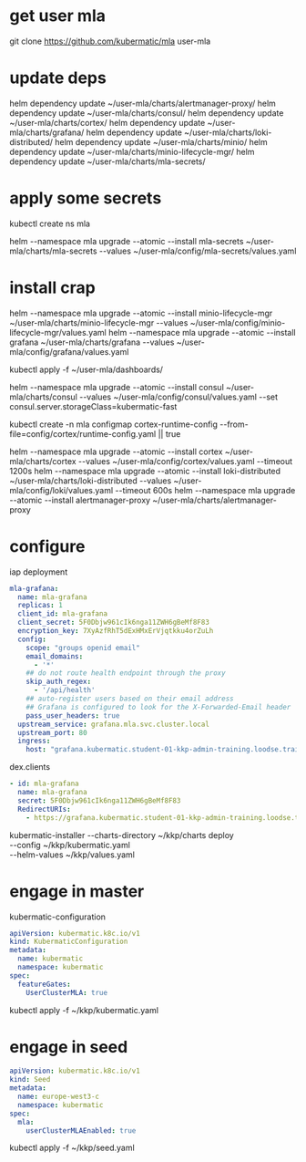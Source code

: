 
# get user mla

git clone https://github.com/kubermatic/mla user-mla

# update deps

<!-- TODO create bugs in docs for this fucking crap -->
helm dependency update ~/user-mla/charts/alertmanager-proxy/
helm dependency update ~/user-mla/charts/consul/
helm dependency update ~/user-mla/charts/cortex/
helm dependency update ~/user-mla/charts/grafana/
helm dependency update ~/user-mla/charts/loki-distributed/
helm dependency update ~/user-mla/charts/minio/
helm dependency update ~/user-mla/charts/minio-lifecycle-mgr/
helm dependency update ~/user-mla/charts/mla-secrets/

# apply some secrets

kubectl create ns mla

helm --namespace mla upgrade --atomic --install mla-secrets ~/user-mla/charts/mla-secrets --values ~/user-mla/config/mla-secrets/values.yaml

# install crap

<!-- ./hack/deploy-seed.sh -->

helm --namespace mla upgrade --atomic --install minio-lifecycle-mgr ~/user-mla/charts/minio-lifecycle-mgr --values ~/user-mla/config/minio-lifecycle-mgr/values.yaml
helm --namespace mla upgrade --atomic --install grafana ~/user-mla/charts/grafana --values ~/user-mla/config/grafana/values.yaml

kubectl apply -f ~/user-mla/dashboards/

helm --namespace mla upgrade --atomic --install consul ~/user-mla/charts/consul --values ~/user-mla/config/consul/values.yaml --set consul.server.storageClass=kubermatic-fast
<!-- BUG: fix PVC storageClassName: kubermatic-fast -->

kubectl create -n mla configmap cortex-runtime-config --from-file=config/cortex/runtime-config.yaml || true

helm --namespace mla upgrade --atomic --install cortex ~/user-mla/charts/cortex --values ~/user-mla/config/cortex/values.yaml --timeout 1200s
helm --namespace mla upgrade --atomic --install loki-distributed ~/user-mla/charts/loki-distributed --values ~/user-mla/config/loki/values.yaml --timeout 600s
helm --namespace mla upgrade --atomic --install alertmanager-proxy ~/user-mla/charts/alertmanager-proxy

# configure

iap deployment
```yaml
mla-grafana:
  name: mla-grafana
  replicas: 1
  client_id: mla-grafana
  client_secret: 5F0Dbjw961cIk6nga11ZWH6gBeMf8F83
  encryption_key: 7XyAzfRhT5dExHMxErVjqtkku4orZuLh
  config:
    scope: "groups openid email"
    email_domains:
      - '*'
    ## do not route health endpoint through the proxy
    skip_auth_regex:
      - '/api/health'
    ## auto-register users based on their email address
    ## Grafana is configured to look for the X-Forwarded-Email header
    pass_user_headers: true
  upstream_service: grafana.mla.svc.cluster.local
  upstream_port: 80
  ingress:
    host: "grafana.kubermatic.student-01-kkp-admin-training.loodse.training"
```

dex.clients
```yaml
- id: mla-grafana
  name: mla-grafana
  secret: 5F0Dbjw961cIk6nga11ZWH6gBeMf8F83
  RedirectURIs:
    - https://grafana.kubermatic.student-01-kkp-admin-training.loodse.training/oauth/callback
```

kubermatic-installer --charts-directory ~/kkp/charts deploy \
    --config ~/kkp/kubermatic.yaml \
    --helm-values ~/kkp/values.yaml

# engage in master

kubermatic-configuration
```yaml
apiVersion: kubermatic.k8c.io/v1
kind: KubermaticConfiguration
metadata:
  name: kubermatic
  namespace: kubermatic
spec:
  featureGates:
    UserClusterMLA: true
```

kubectl apply -f ~/kkp/kubermatic.yaml

# engage in seed

```yaml
apiVersion: kubermatic.k8c.io/v1
kind: Seed
metadata:
  name: europe-west3-c
  namespace: kubermatic
spec:
  mla:
    userClusterMLAEnabled: true
```

kubectl apply -f ~/kkp/seed.yaml